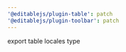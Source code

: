 ```yaml
---
'@editablejs/plugin-table': patch
'@editablejs/plugin-toolbar': patch
---
```


export table locales type
